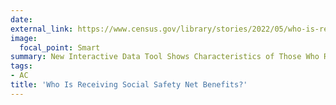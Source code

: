 ```yaml
---
date:
external_link: https://www.census.gov/library/stories/2022/05/who-is-receiving-social-safety-net-benefits.html
image:
  focal_point: Smart
summary: New Interactive Data Tool Shows Characteristics of Those Who Receive Assistance From Government Programs
tags:
- AC
title: 'Who Is Receiving Social Safety Net Benefits?'
---
```

